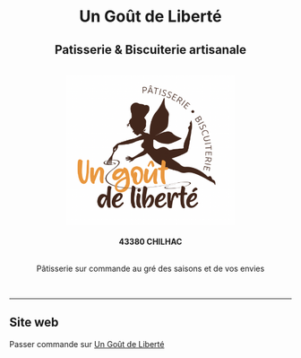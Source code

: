 <div align="center">

  <h1>Un Goût de Liberté</h1>
  <h2>Patisserie & Biscuiterie artisanale</h2>
  <br>
	<a href="https://un-gout-de-liberte.fr"><img width="60%" src="static/logo.png" alt="Un Goût de Liberté"/></a>
  <br><br>
  <b>43380 CHILHAC</b>
	<br>
	<br>
	<p>Pâtisserie sur commande au gré des saisons et de vos envies</p>
	<br>
  
</div>

---

## Site web

Passer commande sur [Un Goût de Liberté](https://un-gout-de-liberte.fr)


